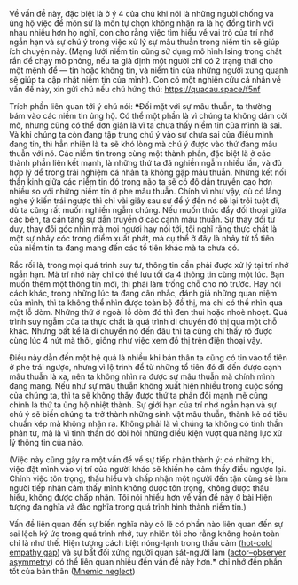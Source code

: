 Về vấn đề này, đặc biệt là ở ý 4 của chú khi nói là những người chống và ủng hộ việc để môn sử là môn tự chọn không nhận ra là họ đồng tình với nhau nhiều hơn họ nghĩ, con cho rằng việc tìm hiểu về vai trò của trí nhớ ngắn hạn và sự chú ý trong việc xử lý sự mâu thuẫn trong niềm tin sẽ giúp ích chuyện này. (Mạng lưới niềm tin cũng sử dụng mô hình Ising trong chất rắn để chạy mô phỏng, nếu ta giả định một người chỉ có 2 trạng thái cho một mệnh đề — tin hoặc không tin, và niềm tin của những người xung quanh sẽ giúp ta cập nhật niềm tin của mình). Con có một nghiên cứu cá nhân về vấn đề này, xin gửi chú nếu chú hứng thú: https://quacau.space/f5nf

Trích phần liên quan tới ý chú nói:
❝Đối mặt với sự mâu thuẫn, ta thường bám vào các niềm tin ủng hộ. Có thể một phần là vì chúng ta không dám cởi mở, nhưng cũng có thể đơn giản là vì ta chưa thấy niềm tin của mình là sai. Và khi chúng ta còn đang tập trung chú ý vào sự chưa sai của điều mình đang tin, thì hẳn nhiên là ta sẽ khó lòng mà chú ý được vào thứ đang mâu thuẫn với nó. Các niềm tin trong cùng một thành phần, đặc biệt là ở các thành phần liên kết mạnh, là những thứ ta đã nghiền ngẫm nhiều lần, và đủ hợp lý để trong trải nghiệm cá nhân ta không gặp mâu thuẫn. Những kết nối thần kinh giữa các niềm tin đó trong não ta sẽ có độ dẫn truyền cao hơn nhiều so với những niềm tin ở phe mâu thuẫn. Chính vì như vậy, dù có lắng nghe ý kiến trái ngược thì chỉ vài giây sau sự để ý đến nó sẽ lại trôi tuột đi, dù ta cũng rất muốn nghiền ngẫm chúng. Nếu muốn thúc đẩy đối thoại giữa các bên, ta cần tăng sự dẫn truyền ở các cạnh mâu thuẫn. Sự thay đổi tư duy, thay đổi góc nhìn mà mọi người hay nói tới, tôi nghĩ rằng thực chất là một sự nhảy cóc trong điểm xuất phát, mà cụ thể ở đây là nhảy từ tổ tiên của niềm tin ta đang mang đến các tổ tiên khác mà ta chưa có.

Rắc rối là, trong mọi quá trình suy tư, thông tin cần phải được xử lý tại trí nhớ ngắn hạn. Mà trí nhớ này chỉ có thể lưu tối đa 4 thông tin cùng một lúc. Bạn muốn thêm một thông tin mới, thì phải làm trống chỗ cho nó trước. Hay nói cách khác, trong những lúc ta đang cân nhắc, đánh giá những quan niệm của mình, thì ta không thể nhìn được toàn bộ đồ thị, mà chỉ có thể nhìn qua một lỗ dòm. Những thứ ở ngoài lỗ dòm đó thì đen thui hoặc nhoè nhoẹt. Quá trình suy ngẫm của ta thực chất là quá trình di chuyển đồ thị qua một chỗ khác. Nhưng bất kể là di chuyển nó đến đâu thì ta cũng chỉ thấy rõ được cùng lúc 4 nút mà thôi, giống như việc xem đồ thị trên điện thoại vậy.

Điều này dẫn đến một hệ quả là nhiều khi bản thân ta cũng có tin vào tổ tiên ở phe trái ngược, nhưng vì lộ trình để từ những tổ tiên đó đi đến được cạnh mâu thuẫn là xa, nên ta không nhìn ra được sự mâu thuẫn mà chính mình đang mang. Nếu như sự mâu thuẫn không xuất hiện nhiều trong cuộc sống của chúng ta, thì ta sẽ không thấy được thứ ta phản đối mạnh mẽ cũng chính là thứ ta ủng hộ nhiệt thành. Sự giới hạn của trí nhớ ngắn hạn và sự chú ý sẽ biến chúng ta trở thành những sinh vật mâu thuẫn, thành kẻ có tiêu chuẩn kép mà không nhận ra. Không phải là vì chúng ta không có tinh thần phản tư, mà là vì tinh thần đó đòi hỏi những điều kiện vượt qua năng lực xử lý thông tin của não.

(Việc này cũng gây ra một vấn đề về sự tiếp nhận thành ý: có những khi, việc đặt mình vào vị trí của người khác sẽ khiến họ cảm thấy điều ngược lại. Chính việc tôn trọng, thấu hiểu và chấp nhận một người đến tận cùng sẽ làm người tiếp nhận cảm thấy mình không được tôn trọng, không được thấu hiểu, không được chấp nhận. Tôi nói nhiều hơn về vấn đề này ở bài Hiện tượng đa nghĩa và đảo nghĩa trong quá trình hình thành niềm tin.)

Vấn đề liên quan đến sự biến nghĩa này có lẽ có phần nào liên quan đến sự sai lệch ký ức trong quá trình nhớ, tuy nhiên tôi cho rằng không hoàn toàn chỉ là như thế. Hiện tượng cách biệt nóng-lạnh trong thấu cảm ([hot-cold empathy gap](https://en.wikipedia.org/wiki/Hot-cold_empathy_gap)) và sự bất đối xứng người quan sát-người làm ([actor–observer asymmetry](https://en.wikipedia.org/wiki/Actor%E2%80%93observer_asymmetry)) có thể liên quan nhiều đến vấn đề này hơn.❞ chỉ nhớ đến phần tốt của bản thân ([Mnemic neglect](https://en.wikipedia.org/wiki/Mnemic_neglect)) 
